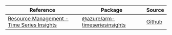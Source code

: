 | Reference | Package | Source |
|---|---|---|
|[Resource Management - Time Series Insights](arm-timeseriesinsights-readme.md)|[@azure/arm-timeseriesinsights](https://www.npmjs.com/package/@azure/arm-timeseriesinsights)|[Github](https://github.com/Azure/azure-sdk-for-js/blob/main/sdk/timeseriesinsights/arm-timeseriesinsights)|
